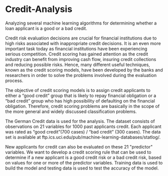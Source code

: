 # Credit-Analysis
Analyzing several machine learning algorithms for determining whether a loan applicant is a good or a bad credit.

Credit risk evaluation decisions are crucial for financial institutions due to high risks associated with inappropriate credit decisions. 
It is an even more important task today as financial institutions have been experiencing serious competition. Credit scoring has gained 
attention as the credit industry can benefit from improving cash flow, insuring credit collections and reducing possible risks. Hence, 
many different useful techniques, known as the credit scoring models, have been developed by the banks and researchers in order to solve 
the problems involved during the evaluation process.

  The objective of credit scoring models is to assign credit applicants to either a “good credit” group that is likely to repay financial 
obligation or a “bad credit” group who has high possibility of defaulting on the financial obligation. Therefore, credit scoring problems 
are basically in the scope of the more general and widely discussed classification problems.

  The German Credit data is used for the analysis. The dataset consists of observations on 21 variables for 1000 past applicants credit. 
Each applicant was rated as “good credit”(700 cases) / “bad credit” (300 cases). The data set is available at ftp.ics.uci.edu/pub/machine-learning-databases/statlog/.
  
New applicants for credit can also be evaluated on these 21 "predictor" variables. We want to develop a credit scoring rule that can be 
used to determine if a new applicant is a good credit risk or a bad credit risk, based on values for one or more of the predictor 
variables. Training data is used to build the model and testing data is used to test the accuracy of the model.

